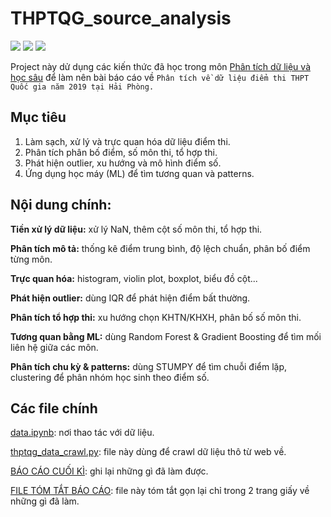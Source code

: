 # THPTQG_source_analysis

<img src="https://img.shields.io/badge/Python-FFD43B?style=for-the-badge&logo=python&logoColor=blue"/> <img src="https://img.shields.io/badge/Jupyter-F37626.svg?&style=for-the-badge&logo=Jupyter&logoColor=white"/> <img src="https://img.shields.io/badge/conda-342B029.svg?&style=for-the-badge&logo=anaconda&logoColor=white"/>

Project này dử dụng các kiến thức đã học trong môn [Phân tích dữ liệu và học sâu](https://github.com/dusgkiet/DataAnalystDeepLearning) để làm nên bài báo cáo về `Phân tích về dữ liệu điểm thi THPT Quốc gia năm 2019 tại Hải Phòng.`

## Mục tiêu 

1. Làm sạch, xử lý và trực quan hóa dữ liệu điểm thi.
2. Phân tích phân bố điểm, số môn thi, tổ hợp thi.
3. Phát hiện outlier, xu hướng và mô hình điểm số.
4. Ứng dụng học máy (ML) để tìm tương quan và patterns.

## Nội dung chính:

**Tiền xử lý dữ liệu:** xử lý NaN, thêm cột số môn thi, tổ hợp thi.

**Phân tích mô tả:** thống kê điểm trung bình, độ lệch chuẩn, phân bố điểm từng môn.

**Trực quan hóa:** histogram, violin plot, boxplot, biểu đồ cột...

**Phát hiện outlier:** dùng IQR để phát hiện điểm bất thường.

**Phân tích tổ hợp thi:** xu hướng chọn KHTN/KHXH, phân bố số môn thi.

**Tương quan bằng ML:** dùng Random Forest & Gradient Boosting để tìm mối liên hệ giữa các môn.

**Phân tích chu kỳ & patterns:** dùng STUMPY để tìm chuỗi điểm lặp, clustering để phân nhóm học sinh theo điểm số.

## Các file chính 

[data.ipynb](https://github.com/dusgkiet/THPTQG_source_analysis/blob/main/data.ipynb): nơi thao tác với dữ liệu.

[thptqg_data_crawl.py](https://github.com/dusgkiet/THPTQG_source_analysis/blob/main/thptqg_data_crawl.py): file này dùng để crawl dữ liệu thô từ web về.

[BÁO CÁO CUỐI KÌ](https://github.com/dusgkiet/THPTQG_source_analysis/blob/main/B%C3%81O%20C%C3%81O%20CU%E1%BB%90I%20K%C3%8C.pdf): ghi lại những gì đã làm được.

[FILE TÓM TẮT BÁO CÁO](https://github.com/dusgkiet/THPTQG_source_analysis/blob/main/FILE%20T%C3%93M%20T%E1%BA%AET%20B%C3%81O%20C%C3%81O.pdf): file này tóm tắt gọn lại chỉ trong 2 trang giấy về những gì đã làm.
